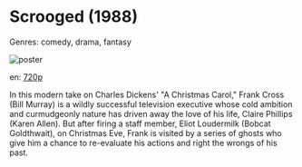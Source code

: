 # Scrooged (1988)

Genres: comedy, drama, fantasy

![poster](http://image.tmdb.org/t/p/w500/9gUQPVt0QZYKUBrGGtknfrsRQ1c.jpg)

en:
  [720p](magnet:?xt=urn:btih:CB997E6508F732E6FC5CC2F598E3CA0124967C3D&tr=udp://glotorrents.pw:6969/announce&tr=udp://tracker.opentrackr.org:1337/announce&tr=udp://torrent.gresille.org:80/announce&tr=udp://tracker.openbittorrent.com:80&tr=udp://tracker.coppersurfer.tk:6969&tr=udp://tracker.leechers-paradise.org:6969&tr=udp://p4p.arenabg.ch:1337&tr=udp://tracker.internetwarriors.net:1337)
  


In this modern take on Charles Dickens' "A Christmas Carol," Frank Cross (Bill Murray) is a wildly successful television executive whose cold ambition and curmudgeonly nature has driven away the love of his life, Claire Phillips (Karen Allen). But after firing a staff member, Eliot Loudermilk (Bobcat Goldthwait), on Christmas Eve, Frank is visited by a series of ghosts who give him a chance to re-evaluate his actions and right the wrongs of his past.